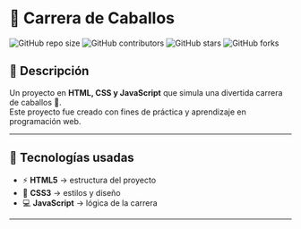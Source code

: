 # 🐎 Carrera de Caballos

![GitHub repo size](https://img.shields.io/github/repo-size/usuario/CARRERA_DE_CABALLOS?color=blue)
![GitHub contributors](https://img.shields.io/github/contributors/usuario/CARRERA_DE_CABALLOS)
![GitHub stars](https://img.shields.io/github/stars/usuario/CARRERA_DE_CABALLOS?style=social)
![GitHub forks](https://img.shields.io/github/forks/usuario/CARRERA_DE_CABALLOS?style=social)

## 📌 Descripción
Un proyecto en **HTML, CSS y JavaScript** que simula una divertida carrera de caballos 🏇.  
Este proyecto fue creado con fines de práctica y aprendizaje en programación web.

---

## 🚀 Tecnologías usadas
- ⚡ **HTML5** → estructura del proyecto  
- 🎨 **CSS3** → estilos y diseño  
- 💻 **JavaScript** → lógica de la carrera  

---

